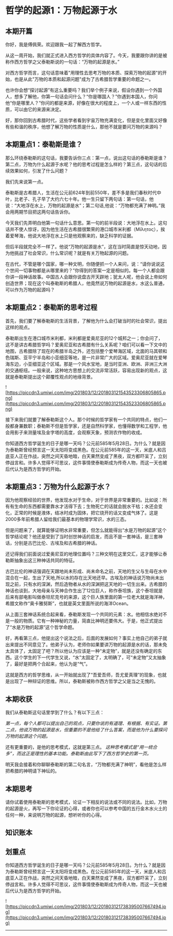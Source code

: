 # 哲学的起源1：万物起源于水

## 本期开篇

你好，我是傅佩荣。欢迎跟我一起了解西方哲学。

从这一周开始，我们就正式进入西方哲学的具体内容了。今天，我要跟你讲的是被称作西方哲学之父泰勒斯说的一句话：“万物的起源是水。”

对西方哲学而言，这句话意味着"用理性去思考万物的本质、探索万物的起源"的开始，也是从此"万物的本质和起源问题"成为了古希腊哲学重要的命题之一。

也许你会想“探讨起源”有这么重要吗？我们举个例子来说，假设你遇到一个外国人，想多了解他，你第一句话会问什么？“你是哪国人？”你遇到本国人，你问他“你是哪里人？”你问的都是来源，好像在很大的程度上，一个人或一样东西的性质，可以由它的来源来决定。

好，那你回到古希腊时代，这些学者看到宇宙万物充满变化，但是变化里面又好像有些和谐的秩序，他想了解万物的性质是什么，那他不就是要问万物的来源吗？

## 本期重点1：泰勒斯是谁？

那么环绕泰勒斯的这句话，我要告诉你三点：第一点，说出这句话的泰勒斯是谁？第二点，万物为什么起源于水呢？他的思考过程是怎么样的？第三点，这句话的后续效果如何，引发了什么问题？

我们先来说第一点。

泰勒斯是古希腊人，生活在公元前624年到前550年，差不多是我们春秋时代中叶，比老子、孔子早了大约六七十年。他一生只留下两句话：第一句话，他说：“大地浮在水上，万物的起源是水”；第二句话,他说：“万物都充满了神明。”我会用两期节目把这两句话告诉你。

今天我们先弄明白他第一句话什么意思。第一句的前半段说：大地浮在水上。这句话并不使人惊讶，因为他生活在古希腊很繁荣的港口城市米利都（Μίλητος），挨着爱琴海，他说大地浮在水上只是他观察来的，缺乏科学的证据。

但后半段就完全不一样了。他说“万物的起源是水”，这在当时简直是惊天动地，因为他挑战了社会常识，什么常识呢？就是有关万物起源的问题。

在古代，不管是哪个国家，哪一种文明，你随便抓一个人来问，说：“请你说说这个世间一切事物都是从哪里来的？”你得到的答案一定是相似的。每一个人都会跟你讲一段神话故事。中国古人会跟你说盘古开天辟地；犹太人呢，他会说上帝如何创造世界；现在这个叫泰勒斯的希腊人，他竟然说万物的起源是水，水这么普通，可以作为万物的起源吗？

## 本期重点2：泰勒斯的思考过程

首先，我们要了解泰勒斯的生活背景，了解他为什么会打破当时的社会常识，提出这样的观点。

泰勒斯出生在港口城市米利都，米利都是爱奥尼亚的12个城邦之一；你会问了，这不是讲古希腊哲学吗？爱奥尼亚和古希腊有什么关系呢？咱们可以看一下文中的地图，古希腊除了现在的希腊半岛之外，还包括整个爱琴海区域，北面的马其顿和色瑞斯、亚平宁半岛和小亚细亚等地，是一片非常广大的区域。爱奥尼亚就在爱琴海东边，小亚细亚这个区域。那是一个风水宝地，是当时亚洲、欧洲、非洲三大洲的交通枢纽。一般来说，这种地方思想上的交流非常活跃，容易出现新的观点，这就是泰勒斯提出这个颠覆性观点的地缘背景。

![https://piccdn3.umiwi.com/img/201803/12/201803121543523306805865.png](https://piccdn3.umiwi.com/img/201803/12/201803121543523306805865.png)

接下来我们就要了解泰勒斯这个人。那个时候的哲学家有一个共同的特点，他们一般都身兼数职；泰勒斯不但是哲学家，还是自然科学家，也懂得数学和工程学，他会用影子来测量埃及金字塔的高度，会观察天象，预测农作物的收成。

你知道西方哲学诞生的日子是哪一天吗？公元前585年5月28日。为什么？就是因为泰勒斯曾经预言这一天太阳将变成黑色。在公元前585年的这一天，米底人和吕底亚人正在作战，突然之间天昏地暗，白天果然变成了黑夜，双方都吓呆了，立刻停战言和。许多人觉得不可思议，这件事情使泰勒斯成为传奇人物，而这一天也被后代认为是西方哲学的开始。

## 本期重点3：万物为什么起源于水？

因为他观察经验的世界，他发现水对于生命，对于世界是非常重要的。比如说：所有有生命的东西都需要靠水才活得下去；生物死亡的话就会脱水干枯；水还会变化，正常的时候是液体，结冰时成为固体，把它烧开的话又变成气体了。这是2000多年前希腊人留给我们最基本的物理学常识，水的三态。

但是问题来了，就算能够证明水非常重要，但怎么就能得出“水是万物的起源”这个哲学结论呢？他还是受到了当时创世神话的启发，而且不是一套神话，是三套神话，分别是古巴比伦、古埃及和古希腊的神话。

还记得我们前面说过爱奥尼亚的地理位置吗？三种文明在这里交汇，这才能够让泰勒斯抽象出这三种神话共同的特征。

古巴比伦的神话强调在天跟地尚未形成、尚未命名之前，天地的生父与生母在水中混合在一起，生出了天地,所以水的存在比天地还早。古埃及的神话说万物尚未出现之前，只有水的深渊，然后造物者从水的深渊把这天地的一切生出来。古希腊的神话也谈到，大地母亲与天神合作生出了12位巨人，称作泰坦族，这个泰坦就是后来有部电影叫做泰坦尼克号的来源，这个巨人族里面的第一位老大就是海洋神，希腊文称作“奥卡雅努斯”，也就是英文里面所说的海洋Ocean。

从上面三套神话系统合起来看，泰勒斯发现一个共同的元素：水。他相信水绝对不是一般的物质。它有一种神秘的力量，简直比神明还要伟大。于是，他正式提出了“水是万物的起源”这个哲学命题。

好，再看第三点，他提出这个说法之后，后面的发展如何？事实上他自己的弟子就出来提出不同意见了。他弟子认为，老师你如果要讲万物的起源是水的话，那未免太具体了，太固定了吧？所以他认为应该是一种“未定物”，就是还没有确定的东西。这个学生的下一代学生又说，“水”太固定了，太明确了，可“未定物”又太抽象了，最好是把两个合起来，他认为是“气”。

这就是西方的哲学思维，从一开始就出现了“吾爱吾师，吾尤爱真理”的现象，也就是出现了一种辩证的思维。所以，泰勒斯被称作西方哲学之父是当之无愧的。

## 本期收获

我们从泰勒斯这句话里学到了什么？有以下三点：

 *第一点，每个人都可以提出自己的观点，只要你说的有道理、有根据、有实证。第二点，他说万物的起源是水，但重要的不是他给了什么答案，而是他为什么要探问万物的起源这个问题。*

还有更重要的，是他的思考模式，这就是第三点。 *这种思考模式是“用一统合多”，而这正是理性的基本功能。泰勒斯由此写下了西方哲学史的第一页。*

明天我会接着和你聊聊泰勒斯的第二句名言，“万物都充满了神明”，看他是怎么样把希腊的神明请下神坛的。

## 本期思考

请你试着使用泰勒斯的思考模式，论证一下相反的说法或不同的说法。比如，万物的起源是火，再写一下你论证的心得，或者你也可以参考中国的五行金木水火土的任何一种，来说明万物的起源，想听听你的心得。

## 知识账本

## 划重点

你知道西方哲学诞生的日子是哪一天吗？公元前585年5月28日。为什么？就是因为泰勒斯曾经预言这一天太阳将变成黑色。在公元前585年的这一天，米底人和吕底亚人正在作战，突然之间天昏地暗，白天果然变成了黑夜，双方都吓呆了，立刻停战言和。许多人觉得不可思议，这件事情使泰勒斯成为传奇人物，而这一天也被后代认为是西方哲学的开始。

![https://piccdn3.umiwi.com/img/201803/12/201803121738395007667494.jpg](https://piccdn3.umiwi.com/img/201803/12/201803121738395007667494.jpg)

---
